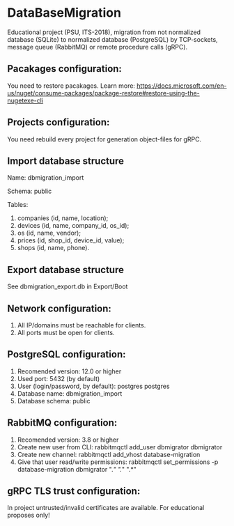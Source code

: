 # DataBaseMigration
Educational project (PSU, ITS-2018), migration from not normalized database (SQLite) to normalized database (PostgreSQL) by TCP-sockets, message queue (RabbitMQ) or remote procedure calls (gRPC).

## Pacakages configuration:
You need to restore pacakages. Learn more: https://docs.microsoft.com/en-us/nuget/consume-packages/package-restore#restore-using-the-nugetexe-cli

## Projects configuration:
You need rebuild every project for generation object-files for gRPC.

## Import database structure
Name: dbmigration_import

Schema: public

Tables:
1. companies (id, name, location);
2. devices (id, name, company_id, os_id);
3. os (id, name, vendor);
4. prices (id, shop_id, device_id, value);
5. shops (id, name, phone).

## Export database structure
See dbmigration_export.db in Export/Boot

## Network configuration:
1. All IP/domains must be reachable for clients.
2. All ports must be open for clients.

## PostgreSQL configuration:
1. Recomended version: 12.0 or higher
2. Used port: 5432 (by default)
3. User (login/password, by default): postgres postgres
4. Database name: dbmigration_import 
5. Database schema: public

## RabbitMQ configuration:
1. Recomended version: 3.8 or higher
2. Create new user from CLI: rabbitmqctl add_user dbmigrator dbmigrator
3. Create new channel: rabbitmqctl add_vhost database-migration
4. Give that user read/write permissions: rabbitmqctl set_permissions -p database-migration dbmigrator ".*" ".*" ".*"

## gRPC TLS trust configuration:
In project untrusted/invalid certificates are available. For educational proposes only!
